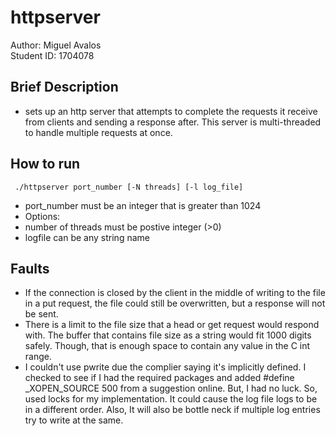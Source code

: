 # httpserver
Author: Miguel Avalos \
Student ID: 1704078

## Brief Description
- sets up an http server that attempts to complete the requests it receive from clients and sending a response after. This server is multi-threaded to handle multiple requests at once. 

## How to run
     ./httpserver port_number [-N threads] [-l log_file]
 
 - port_number must be an integer that is greater than 1024
 - Options:
 - number of threads must be postive integer (>0)
 - logfile can be any string name
 
## Faults  
- If the connection is closed by the client in the middle of writing to the file in a put request, the file could still be overwritten, but a response will not be sent. 
- There is a limit to the file size that a head or get request would respond with. The buffer that contains file size as a string would fit 1000 digits safely. Though, that is enough space to contain any value in the C int range.
- I couldn't use pwrite due the complier saying it's implicitly defined. I checked to see if I had the required packages and added #define _XOPEN_SOURCE 500 from a suggestion online. But, I had no luck. So, used locks for my implementation. It could cause the log file logs to be in a different order. Also, It will also be bottle neck if multiple log entries try to write at the same.

